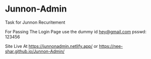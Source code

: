 # Junnon-Admin
Task for Junnon Recuritement

For Passing The Login Page use the dummy id 
hey@gmail.com 
psswd: 123456

Site Live At https://junnonadmin.netlify.app/
or https://nee-shar.github.io/Junnon-Admin/
